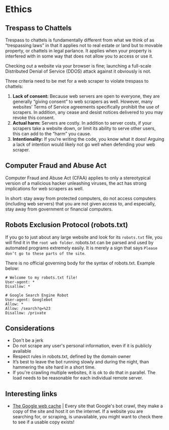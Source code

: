 # Ethics

## Trespass to Chattels

Trespass to chattels is fundamentally different from what we think of as “trespassing laws” in that it applies not to real estate or land but to movable property, or chattels in legal parlance. It applies when your property is interfered with in some way that does not allow you to access or use it.

Checking out a website via your browser is fine; launching a full-scale Distributed Denial of Service (DDOS) attack against it obviously is not.

Three criteria need to be met for a web scraper to violate trespass to chattels:

1. **Lack of consent:** Because web servers are open to everyone, they are generally “giving consent” to web scrapers as well. However, many websites’ Terms of Service agreements specifically prohibit the use of scrapers. In addition, any cease and desist notices delivered to you may revoke this consent.
2. **Actual harm:** Servers are costly. In addition to server costs, if your scrapers take a website down, or limit its ability to serve other users, this can add to the “harm” you cause.
3. **Intentionality:** If you’re writing the code, you know what it does! Arguing a lack of intention would likely not go well when defending your web scraper.

## Computer Fraud and Abuse Act

Computer Fraud and Abuse Act (CFAA) applies to only a stereotypical version of a malicious hacker unleashing viruses, the act has strong implications for web scrapers as well.

In short: stay away from protected computers, do not access computers (including web servers) that you are not given access to, and especially, stay away from government or financial computers.

## Robots Exclusion Protocol (robots.txt)

If you go to just about any large website and look for its `robots.txt` file, you will find it in the `root web folder`. robots.txt can be parsed and used by automated programs extremely easily. It is merely a sign that says `Please don’t go to these parts of the site`.

There is no official governing body for the syntax of robots.txt. Example below:

```
# Welcome to my robots.txt file!
User-agent: *
Disallow: *

# Google Search Engine Robot
User-agent: Googlebot
Allow: *
Allow: /search?q=%23
Disallow: /private
```

## Considerations

* Don't be a jerk
* Do not scrape any user's personal information, even if it is publicly available
* Respect rules in robots.txt, defined by the domain owner
* It’s best to leave the bot running slowly and during the night, than hammering the site hard in a short time.
* If you're crawling multiple websites, it is ok to do that in parallel. The load needs to be reasonable for each individual remote server.

## Interesting links

* [The Google web cache](http://webcache.googleusercontent.com/search?q=cache:http://pythonscraping.com) | Every site that Google's bot crawl, they make a copy of the site and host it on the internet. If a website you are searching for, or scraping, is unavailable, you might want to check there to see if a usable copy exists!
